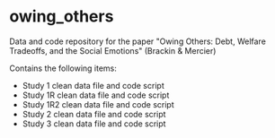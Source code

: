 # owing_others
Data and code repository for the paper "Owing Others: Debt, Welfare Tradeoffs, and the Social Emotions" (Brackin & Mercier)

Contains the following items:

* Study 1 clean data file and code script
* Study 1R clean data file and code script
* Study 1R2 clean data file and code script
* Study 2 clean data file and code script
* Study 3 clean data file and code script
